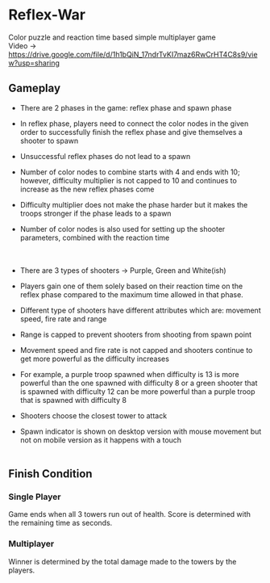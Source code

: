 # Reflex-War

Color puzzle and reaction time based simple multiplayer game
<br>
Video -> https://drive.google.com/file/d/1h1bQiN_17ndrTvKI7maz6RwCrHT4C8s9/view?usp=sharing

<h2> Gameplay </h2>

* There are 2 phases in the game: reflex phase and spawn phase <br>
* In reflex phase, players need to connect the color nodes in the given order to successfully finish the reflex phase and give themselves a shooter to spawn<br>
* Unsuccessful reflex phases do not lead to a spawn<br>
* Number of color nodes to combine starts with 4 and ends with 10; however, difficulty multiplier is not capped to 10 and continues to increase as the new reflex phases come<br>
* Difficulty multiplier does not make the phase harder but it makes the troops stronger if the phase leads to a spawn<br>
* Number of color nodes is also used for setting up the shooter parameters, combined with the reaction time<br>
<br><br>
* There are 3 types of shooters -> Purple, Green and White(ish)<br>
* Players gain one of them solely based on their reaction time on the reflex phase compared to the maximum time allowed in that phase.<br>
* Different type of shooters have different attributes which are: movement speed, fire rate and range<br>
* Range is capped to prevent shooters from shooting from spawn point<br>
* Movement speed and fire rate is not capped and shooters continue to get more powerful as the difficulty increases<br>
* For example, a purple troop spawned when difficulty is 13 is more powerful than the one spawned with difficulty 8 or a green shooter that is spawned with difficulty 12 can be more powerful than a purple troop that is spawned with difficulty 8<br>

* Shooters choose the closest tower to attack <br>
* Spawn indicator is shown on desktop version with mouse movement but not on mobile version as it happens with a touch
<br><br>
<h2> Finish Condition </h2>
<h3> Single Player </h3>

  Game ends when all 3 towers run out of health. Score is determined with the remaining time as seconds.

<h3> Multiplayer </h3>

  Winner is determined by the total damage made to the towers by the players.
